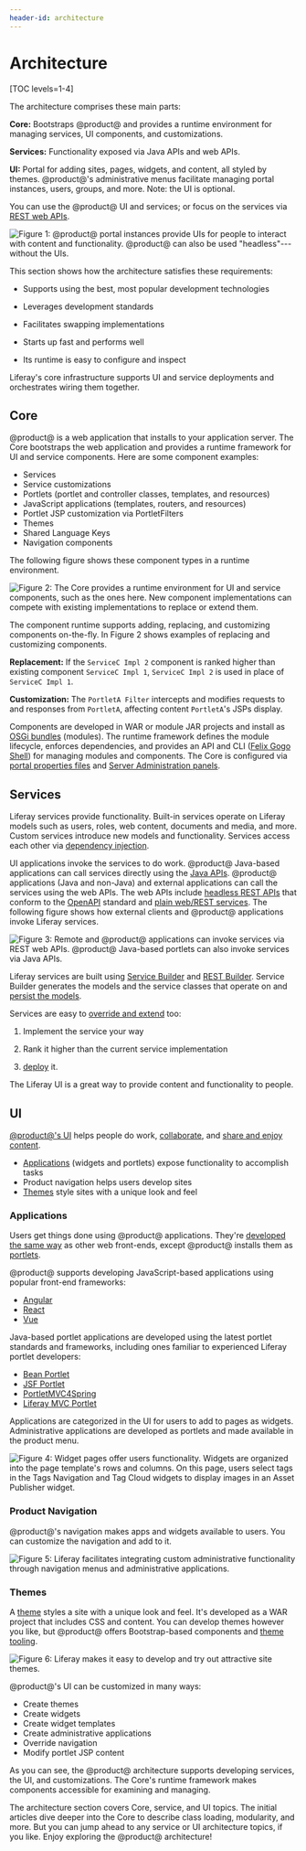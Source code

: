 ```yaml
---
header-id: architecture
---
```


# Architecture

[TOC levels=1-4]

The architecture comprises these main parts:  

**Core:** Bootstraps @product@ and provides a runtime environment for managing
services, UI components, and customizations.

**Services:** Functionality exposed via Java APIs and web APIs. 

**UI:** Portal for adding sites, pages, widgets, and content, all styled by 
themes. @product@'s administrative menus facilitate managing portal instances,
users, groups, and more. Note: the UI is optional. 

You can use the @product@ UI and services; or focus on the services via
[REST web APIs](/docs/7-2/frameworks/-/knowledge_base/f/headless-rest-apis). 

![Figure 1: @product@ portal instances provide UIs for people to interact with content and functionality. @product@ can also be used "headless"---without the UIs.](../../images/architecture-options.png)

This section shows how the architecture satisfies these requirements:

- Supports using the best, most popular development technologies

- Leverages development standards

- Facilitates swapping implementations

- Starts up fast and performs well

- Its runtime is easy to configure and inspect

Liferay's core infrastructure supports UI and service deployments and
orchestrates wiring them together. 

## Core 

@product@ is a web application that installs to your application server. The
Core bootstraps the web application and provides a runtime framework for UI and
service components. Here are some component examples: 

-   Services
-   Service customizations
-   Portlets (portlet and controller classes, templates, and resources)
-   JavaScript applications (templates, routers, and resources)
-   Portlet JSP customization via PortletFilters 
-   Themes
-   Shared Language Keys
-   Navigation components

The following figure shows these component types in a runtime environment. 

![Figure 2: The Core provides a runtime environment for UI and service components, such as the ones here. New component implementations can compete with existing implementations to replace or extend them.](../../images/component-runtime-environment.png)

The component runtime supports adding, replacing, and customizing components on-the-fly. In Figure 2 shows examples of replacing and customizing components.

**Replacement:** If the `ServiceC Impl 2` component is ranked higher than existing component `ServiceC Impl 1`, `ServiceC Impl 2` is used in place of `ServiceC Impl 1`. 

**Customization:** The `PortletA Filter` intercepts and modifies requests to and responses from `PortletA`, affecting content `PortletA`'s JSPs display. 

Components are developed in WAR or module JAR projects and install as
[OSGi bundles](https://www.osgi.org/)
(modules). The runtime framework defines the module lifecycle,
enforces dependencies, and provides an API and CLI
([Felix Gogo Shell](/docs/7-2/customization/-/knowledge_base/c/using-the-felix-gogo-shell))
for managing modules and components. The Core is configured via
[portal properties files](/docs/7-2/deploy/-/knowledge_base/d/portal-properties)
and
[Server Administration panels](/docs/7-2/user/-/knowledge_base/u/server-administration). 

## Services 

Liferay services provide functionality. Built-in services operate on Liferay
models such as users, roles, web content, documents and media, and more. Custom
services introduce new models and functionality. Services access each other via 
[dependency injection](/docs/7-2/frameworks/-/knowledge_base/f/declarative-services). 

UI applications invoke the services to do work. @product@ Java-based
applications can call services directly using the
[Java APIs](/docs/7-2/reference/-/knowledge_base/r/java-apis).
@product@ applications (Java and non-Java) and external applications can call
the services using the web APIs. The web APIs include
[headless REST APIs](/docs/7-2/appdev/-/knowledge_base/a/generating-apis-with-rest-builder)
that conform to the
[OpenAPI](https://swagger.io/docs/specification/about/)
standard and
[plain web/REST services](/docs/7-2/frameworks/-/knowledge_base/f/web-services).
The following figure shows how external clients and @product@ applications
invoke Liferay services. 

![Figure 3: Remote and @product@ applications can invoke services via REST web APIs. @product@ Java-based portlets can also invoke services via Java APIs.](../../images/apps-invoking-services.png) 

Liferay services are built using
[Service Builder](/docs/7-2/appdev/-/knowledge_base/a/service-builder)
and
[REST Builder](/docs/7-2/appdev/-/knowledge_base/a/rest-builder).
Service Builder generates the models and the service classes that operate on and
[persist the models](/docs/7-2/appdev/-/knowledge_base/a/creating-the-service-xml-file). 

Services are easy to
[override and extend](/docs/7-2/customization/-/knowledge_base/c/overriding-osgi-services)
too: 

1.  Implement the service your way

2.  Rank it higher than the current service
implementation

3.  [deploy](/docs/7-2/reference/-/knowledge_base/r/deploying-a-project)
    it. 

The Liferay UI is a great way to provide content and functionality to people. 

## UI 

[@product@'s UI](/docs/7-2/user/-/knowledge_base/u/the-liferay-distinction)
helps people do work,
[collaborate](/docs/7-2/user/-/knowledge_base/u/collaboration),
and
[share and enjoy content](/docs/7-2/user/-/knowledge_base/u/web-experience-management). 

-   [Applications](/docs/7-2/appdev/-/knowledge_base/a/application-development)
    (widgets and portlets) expose functionality to accomplish tasks
-   Product navigation helps users develop sites
-   [Themes](/docs/7-2/frameworks/-/knowledge_base/f/themes-introduction)
    style sites with a unique look and feel

### Applications 

Users get things done using @product@ applications. They're
[developed the same way](/7-2/appdev/-/knowledge_base/a/web-front-ends)
as other web front-ends, except @product@ installs them as
[portlets](/docs/7-2/frameworks/-/knowledge_base/f/portlets).

@product@ supports developing JavaScript-based applications using popular
front-end frameworks:

-   [Angular](/docs/7-2/appdev/-/knowledge_base/a/developing-an-angular-application)
-   [React](/docs/7-2/appdev/-/knowledge_base/a/developing-a-react-application)
-   [Vue](/docs/7-2/appdev/-/knowledge_base/a/developing-a-vue-application)

Java-based portlet applications are developed using the latest portlet standards
and frameworks, including ones familiar to experienced Liferay portlet
developers: 

-   [Bean Portlet](/docs/7-2/appdev/-/knowledge_base/a/bean-portlet)
-   [JSF Portlet](/docs/7-2/appdev/-/knowledge_base/a/jsf-portlet)
-   [PortletMVC4Spring](/docs/7-2/appdev/-/knowledge_base/a/portletmvc4spring)
-   [Liferay MVC Portlet](/docs/7-2/appdev/-/knowledge_base/a/liferay-mvc-portlet)

Applications are categorized in the UI for users to add to pages as widgets.
Administrative applications are developed as portlets and made available in the
product menu. 

![Figure 4: Widget pages offer users functionality. Widgets are organized into the page template's rows and columns. On this page, users select tags in the Tags Navigation and Tag Cloud widgets to display images in an Asset Publisher widget.](../../images/architecture-ui-widgets.png)

### Product Navigation

@product@'s navigation makes apps and widgets available to users. You can
customize the navigation and add to it. 

![Figure 5: Liferay facilitates integrating custom administrative functionality through navigation menus and administrative applications.](../../images/architecture-ui-menus-and-panel-app.png)

### Themes 

A
[theme](/docs/7-2/frameworks/-/knowledge_base/f/themes-introduction)
styles a site with a unique look and feel. It's developed as a WAR project that
includes CSS and content. You can develop themes however you like, but @product@
offers Bootstrap-based components and 
[theme tooling](/docs/7-2/frameworks/-/knowledge_base/f/developing-themes). 

![Figure 6: Liferay makes it easy to develop and try out attractive site themes.](../../images/architecture-ui-themes.png)

@product@'s UI can be customized in many ways:

-   Create themes 
-   Create widgets 
-   Create widget templates 
-   Create administrative applications
-   Override navigation 
-   Modify portlet JSP content 

As you can see, the @product@ architecture supports developing services, the UI,
and customizations. The Core's runtime framework makes components accessible for
examining and managing. 

The architecture section covers Core, service, and UI topics. The initial
articles dive deeper into the Core to describe class loading, modularity, and
more. But you can jump ahead to any service or UI architecture topics, if you
like. Enjoy exploring the @product@ architecture! 
